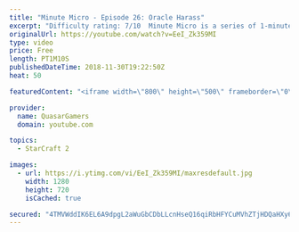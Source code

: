 ```yaml
---
title: "Minute Micro - Episode 26: Oracle Harass"
excerpt: "Difficulty rating: 7/10  Minute Micro is a series of 1-minute videos explaining how to perform common micro techniques. This episode is on oracle harass.  twitch.tv/Quasarprintf  https://www.reddit.com/r/starcraft/comments/a1o9r4/the_curious_case_of_the_oracles_dps/"
originalUrl: https://youtube.com/watch?v=EeI_Zk359MI
type: video
price: Free
length: PT1M10S
publishedDateTime: 2018-11-30T19:22:50Z
heat: 50

featuredContent: "<iframe width=\"800\" height=\"500\" frameborder=\"0\" src=\"https://www.youtube.com/embed/EeI_Zk359MI\" allow=\"accelerometer; autoplay; encrypted-media; gyroscope; picture-in-picture\" allowfullscreen></iframe>"

provider:
  name: QuasarGamers
  domain: youtube.com

topics:
  - StarCraft 2

images:
  - url: https://i.ytimg.com/vi/EeI_Zk359MI/maxresdefault.jpg
    width: 1280
    height: 720
    isCached: true

secured: "4TMVWddIK6EL6A9dpgL2aWuGbCDbLLcnHseQ16qiRbHFYCuMVhZTjHDQaHXy6vQnv4XG3LwOPPkGkQ4zKXgjh2C1QBSpnIyMvZdETwmJHP2LJHP2c39zBRNBml7k87ZQ6j/9l+q1AapVQmzeoVyWF5cjB694A8vEqiIsq6gYnj3L4HD1SSt4WZ3AGjiP9yXXN3C0QphLlwCH4HMWbk0WlrcihE30QT444g93wM2liWYKe892HKPsJmsOGWg0L9D/6nw14O1EivQAqzHx5U1hoBVDeA3/QCVB16+xHI1CRUYyGlEHvTqQDtBeSI8GauTMSnp6y/cGvczSYwxd4SI6ydxJLxGBB1AL7ccwa+KErSuFlG1gulv9NRMBs7D6n+i25bH/N5kLbwRvSR3ZPMedC8NtCSZP+6YDt8B5u0ueiRg=;UACvZPkoht8SdEyuu79BMw=="
---
```


